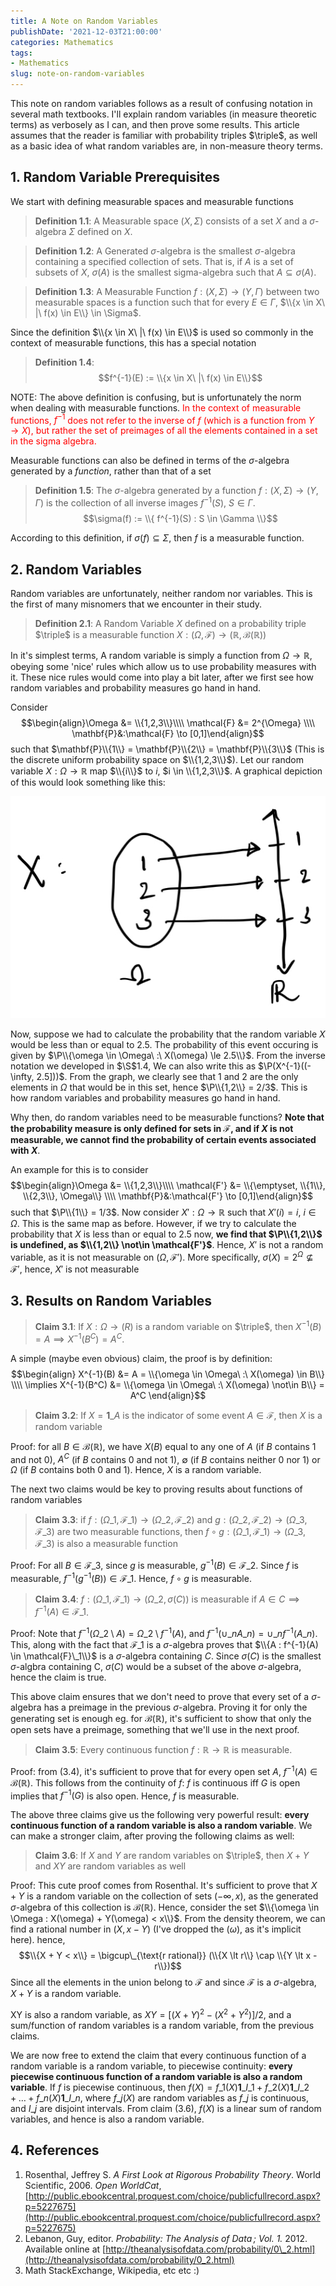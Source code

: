 ```yaml
---
title: A Note on Random Variables
publishDate: '2021-12-03T21:00:00'
categories: Mathematics
tags:
- Mathematics
slug: note-on-random-variables
---
```


$\newcommand{\triple}{(\Omega, \mathcal{F}, \mathbf{P})}$$\newcommand{\P}{\mathbf{P}}$
This note on random variables follows as a result of confusing notation in several math textbooks. I'll explain random variables (in measure theoretic terms) as verbosely as I can, and then prove some results. This article assumes that the reader is familiar with probability triples $\triple$, as well as a basic idea of what random variables are, in non-measure theory terms.

## 1. Random Variable Prerequisites
We start with defining measurable spaces and measurable functions 

> **Definition 1.1**: A Measurable space $(X,\Sigma)$ consists of a set $X$ and a $\sigma$-algebra $\Sigma$ defined on $X$.

> **Definition 1.2**: A Generated $\sigma$-algebra is the smallest $\sigma$-algebra containing a specified collection of sets. That is, if $A$ is a set of subsets of $X$, $\sigma(A)$ is the smallest sigma-algebra such that $A \subseteq \sigma(A)$. 

> **Definition 1.3**: A Measurable Function $f: (X,\Sigma) \to (Y,\Gamma)$ between two measurable spaces is a function such that for every $E \in \Gamma$, $\\{x \in X\ |\ f(x) \in E\\} \in \Sigma$.

Since the definition $\\{x \in X\ |\ f(x) \in E\\}$ is used so commonly in the context of measurable functions, this has a special notation

> **Definition 1.4**: $$f^{-1}(E) := \\{x \in X\ |\ f(x) \in E\\}$$

NOTE: The above definition is confusing, but is unfortunately the norm when dealing with measurable functions. <span style="color: red;">In the context of measurable functions, $f^{-1}$ does not refer to the inverse of $f$ (which is a function from $Y \to X$), but rather the set of preimages of all the elements contained in a set in the sigma algebra.</span>

Measurable functions can also be defined in terms of the $\sigma$-algebra generated by a _function_, rather than that of a set

> **Definition 1.5**: The $\sigma$-algebra generated by a function $f: (X,\Sigma) \to (Y, \Gamma)$ is the collection of all inverse images $f^{-1}(S),\ S \in \Gamma$. 
$$\sigma(f) := \\{ f^{-1}(S) : S \in \Gamma \\}$$

According to this definition, if $\sigma(f) \subseteq \Sigma$, then $f$ is a measurable function.

## 2. Random Variables

Random variables are unfortunately, neither random nor variables. This is the first of many misnomers that we encounter in their study. 

> **Definition 2.1**: A Random Variable $X$ defined on a probability triple $\triple$ is a measurable function $X : (\Omega, \mathcal{F}) \to (\mathbb{R}, \mathcal{B}(\mathbb{R}))$

In it's simplest terms, A random variable is simply a function from $\Omega \to \mathbb{R}$, obeying some 'nice' rules which allow us to use probability measures with it. These nice rules would come into play a bit later, after we first see how random variables and probability measures go hand in hand.

Consider $$\begin{align}\Omega &= \\{1,2,3\\}\\\\ \mathcal{F} &= 2^{\Omega} \\\\ \mathbf{P}&:\mathcal{F} \to [0,1]\end{align}$$ such that $\mathbf{P}\\{1\\} = \mathbf{P}\\{2\\} = \mathbf{P}\\{3\\}$ (This is the discrete uniform probability space on $\\{1,2,3\\}$). Let our random variable $X: \Omega \to \mathbb{R}$ map $\\{i\\}$ to $i$, $i \in \\{1,2,3\\}$. A graphical depiction of this would look something like this:

![X](/articles/2021/res/rv_x.jpeg)

Now, suppose we had to calculate the probability that the random variable $X$ would be less than or equal to $2.5$. The probability of this event occuring is given by $\P\\{\omega \in \Omega\ :\ X(\omega) \le 2.5\\}$. From the inverse notation we developed in $\S$1.4, We can also write this as $\P(X^{-1}((-\infty, 2.5]))$. From the graph, we clearly see that $1$ and $2$ are the only elements in $\Omega$ that would be in this set, hence $\P\\{1,2\\} = 2/3$. This is how random variables and probability measures go hand in hand.

Why then, do random variables need to be measurable functions? **Note that the probability measure is only defined for sets in $\mathcal{F}$, and if $X$ is not measurable, we cannot find the probability of certain events associated with $X$**. 

An example for this is to consider $$\begin{align}\Omega &= \\{1,2,3\\}\\\\ \mathcal{F'} &= \\{\emptyset, \\{1\\}, \\{2,3\\}, \Omega\\} \\\\ \mathbf{P}&:\mathcal{F'} \to [0,1]\end{align}$$ such that $\P\\{1\\} = 1/3$. Now consider $X': \Omega \to \mathbb{R}$ such that $X'(i) = i,\ i \in \Omega$. This is the same map as before. However, if we try to calculate the probability that $X$ is less than or equal to 2.5 now, **we find that $\P\\{1,2\\}$ is undefined, as $\\{1,2\\} \not\in \mathcal{F'}$**. Hence, $X'$ is not a random variable, as it is not measurable on $(\Omega, \mathcal{F'})$. More specifically, $\sigma(X) = 2^\Omega \not\subseteq \mathcal{F'}$, hence, $X'$ is not measurable

## 3. Results on Random Variables

> **Claim 3.1**: If $X: \Omega \to \mathbb(R)$ is a random variable on $\triple$, then $X^{-1}(B) = A \implies X^{-1}(B^C) = A^C$. 

A simple (maybe even obvious) claim, the proof is by definition: $$\begin{align}
X^{-1}(B) &= A = \\{\omega \in \Omega\ :\ X(\omega) \in B\\} \\\\
\implies X^{-1}(B^C) &= \\{\omega \in \Omega\ :\ X(\omega) \not\in B\\} = A^C 
\end{align}$$

> **Claim 3.2**: If $X = \mathbf{1}\_A$ is the indicator of some event $A \in \mathcal{F}$, then $X$ is a random variable

Proof: for all $B \in \mathcal{B}(\mathbb{R})$, we have $X(B)$ equal to any one of $A$ (if $B$ contains 1 and not 0), $A^C$ (if $B$ contains 0 and not 1), $\emptyset$ (if $B$ contains neither 0 nor 1) or $\Omega$ (if $B$ contains both 0 and 1). Hence, $X$ is a random variable.

The next two claims would be key to proving results about functions of random variables

> **Claim 3.3**: if $f: (\Omega\_1, \mathcal{F}\_1) \to (\Omega\_2, \mathcal{F}\_2)$ and $g: (\Omega\_2, \mathcal{F}\_2) \to (\Omega\_3, \mathcal{F}\_3)$ are two measurable functions, then $f \circ g : (\Omega\_1, \mathcal{F}\_1) \to (\Omega\_3, \mathcal{F}\_3)$ is also a measurable function

Proof: For all $B \in \mathcal{F}\_3$, since $g$ is measurable, $g^{-1}(B) \in \mathcal{F}\_2$. Since $f$ is measurable, $f^{-1}(g^{-1}(B)) \in \mathcal{F}\_1$. Hence, $f\circ g$ is measurable.

> **Claim 3.4**: $f: (\Omega\_1, \mathcal{F}\_1) \to (\Omega\_2, \sigma(C))$ is measurable if $A \in C \implies f^{-1}(A) \in \mathcal{F}\_1$.

Proof: Note that $f^{-1}(\Omega\_2 \setminus A) = \Omega\_2 \setminus f^{-1}(A)$, and $f^{-1}(\cup\_n A\_n) = \cup\_n f^{-1}(A\_n)$. This, along with the fact that $\mathcal{F}\_1$ is a $\sigma$-algebra proves that $\\{A : f^{-1}(A) \in \mathcal{F}\_1\\}$ is a $\sigma$-algebra containing $C$. Since $\sigma(C)$ is the smallest $\sigma$-algbra containing C, $\sigma(C)$ would be a subset of the above $\sigma$-algebra, hence the claim is true.

This above claim ensures that we don't need to prove that every set of a $\sigma$-algebra has a preimage in the previous $\sigma$-algebra. Proving it for only the generating set is enough eg. for $\mathcal{B}(\mathbb{R})$, it's sufficient to show that only the open sets have a preimage, something that we'll use in the next proof.

> **Claim 3.5**: Every continuous function $f: \mathbb{R} \to \mathbb{R}$ is measurable.

Proof: from (3.4), it's sufficient to prove that for every open set $A$, $f^{-1}(A) \in \mathcal{B}(\mathbb{R})$. This follows from the continuity of $f$: $f$ is continuous iff $G$ is open implies that $f^{-1}(G)$ is also open. Hence, $f$ is measurable.

The above three claims give us the following very powerful result: **every continuous function of a random variable is also a random variable**. We can make a stronger claim, after proving the following claims as well:

> **Claim 3.6**: If $X$ and $Y$ are random variables on $\triple$, then $X+Y$ and $XY$ are random variables as well

Proof: This cute proof comes from Rosenthal. It's sufficient to prove that $X+Y$ is a random variable on the collection of sets $(-\infty, x)$, as the generated $\sigma$-algebra of this collection is $\mathcal{B}(\mathbb{R})$. Hence, consider the set $\\{\omega \in \Omega : X(\omega) + Y(\omega) < x\\}$. From the density theorem, we can find a rational number in $(X, x-Y)$ (I've dropped the $(\omega)$, as it's implicit here). hence, $$\\{X + Y < x\\} = \bigcup\_{\text{r rational}} (\\{X \lt r\\} \cap \\{Y \lt x - r\\})$$ Since all the elements in the union belong to $\mathcal{F}$ and since $\mathcal{F}$ is a $\sigma$-algebra, $X+Y$ is a random variable.

XY is also a random variable, as $XY = [(X+Y)^2 - (X^2+Y^2)]/2$, and a sum/function of random variables is a random variable, from the previous claims.

We are now free to extend the claim that every continuous function of a random variable is a random variable, to piecewise continuity: **every piecewise continuous function of a random variable is also a random variable**. If $f$ is piecewise continuous, then $f(X) = f\_1(X) \mathbf{1}\_{I\_1} + f\_2(X) \mathbf{1}\_{I\_2} + \ldots + f\_n(X) \mathbf{1}\_{I\_n}$, where $f\_j(X)$ are random variables as $f\_j$ is continuous, and $I\_j$ are disjoint intervals. From claim (3.6), $f(X)$ is a linear sum of random variables, and hence is also a random variable.

## 4. References

1. Rosenthal, Jeffrey S. *A First Look at Rigorous Probability Theory*. World Scientific, 2006. *Open WorldCat*, [http://public.ebookcentral.proquest.com/choice/publicfullrecord.aspx?p=5227675](http://public.ebookcentral.proquest.com/choice/publicfullrecord.aspx?p=5227675)
2. Lebanon, Guy, editor. *Probability: The Analysis of Data ; Vol. 1.* 2012. Available online at [http://theanalysisofdata.com/probability/0\_2.html](http://theanalysisofdata.com/probability/0_2.html)
3. Math StackExchange, Wikipedia, etc etc :)
